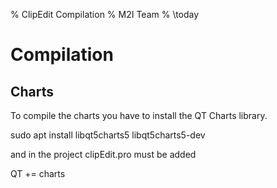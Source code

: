 % ClipEdit Compilation
% M2I Team
% \today

# Compilation

## Charts

To compile the charts you have to install the QT Charts library.

sudo apt install libqt5charts5 libqt5charts5-dev

and in the project clipEdit.pro must be added 

QT       += charts